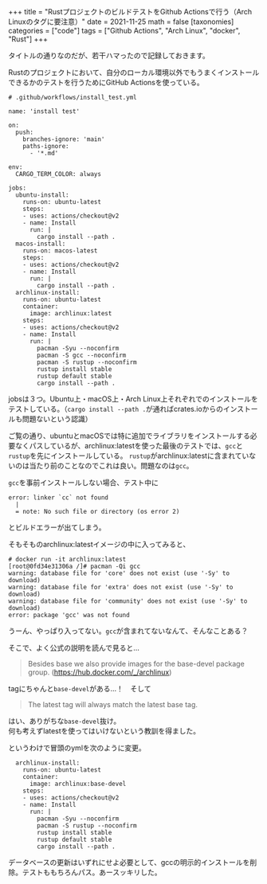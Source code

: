 +++
title = "RustプロジェクトのビルドテストをGithub Actionsで行う（Arch Linuxのタグに要注意）"
date = 2021-11-25
math = false
[taxonomies]
categories = ["code"]
tags = ["Github Actions", "Arch Linux", "docker", "Rust"]
+++

タイトルの通りなのだが、若干ハマったので記録しておきます。

Rustのプロジェクトにおいて、自分のローカル環境以外でもうまくインストールできるかのテストを行うためにGitHub Actionsを使っている。


```
# .github/workflows/install_test.yml

name: 'install test'

on:
  push:
    branches-ignore: 'main'
    paths-ignore:
      - '*.md'

env:
  CARGO_TERM_COLOR: always

jobs:
  ubuntu-install:
    runs-on: ubuntu-latest
    steps:
    - uses: actions/checkout@v2
    - name: Install
      run: |
        cargo install --path .
  macos-install:
    runs-on: macos-latest
    steps:
    - uses: actions/checkout@v2
    - name: Install
      run: |
        cargo install --path .
  archlinux-install:
    runs-on: ubuntu-latest
    container:
      image: archlinux:latest
    steps:
    - uses: actions/checkout@v2
    - name: Install
      run: |
        pacman -Syu --noconfirm
        pacman -S gcc --noconfirm
        pacman -S rustup --noconfirm
        rustup install stable
        rustup default stable
        cargo install --path .
```

jobsは３つ。Ubuntu上・macOS上・Arch Linux上それぞれでのインストールをテストしている。（`cargo install --path .`が通ればcrates.ioからのインストールも問題ないという認識）

ご覧の通り、ubuntuとmacOSでは特に追加でライブラリをインストールする必要なくパスしているが、archlinux:latestを使った最後のテストでは、`gcc`と`rustup`を先にインストールしている。
`rustup`がarchlinux:latestに含まれていないのは当たり前のことなのでこれは良い。問題なのは`gcc`。

`gcc`を事前インストールしない場合、テスト中に

```
error: linker `cc` not found
  |
  = note: No such file or directory (os error 2)
```

とビルドエラーが出てしまう。 

そもそものarchlinux:latestイメージの中に入ってみると、

```
# docker run -it archlinux:latest
[root@0fd34e31306a /]# pacman -Qi gcc
warning: database file for 'core' does not exist (use '-Sy' to download)
warning: database file for 'extra' does not exist (use '-Sy' to download)
warning: database file for 'community' does not exist (use '-Sy' to download)
error: package 'gcc' was not found
```

うーん、やっぱり入ってない。`gcc`が含まれてないなんて、そんなことある？

そこで、よく公式の説明を読んで見ると…

> Besides base we also provide images for the base-devel package group. (https://hub.docker.com/_/archlinux)

tagにちゃんと`base-devel`がある…！　そして

> The latest tag will always match the latest base tag.

はい、ありがちな`base-devel`抜け。  
何も考えずlatestを使ってはいけないという教訓を得ました。

というわけで冒頭のymlを次のように変更。

```
  archlinux-install:
    runs-on: ubuntu-latest
    container:
      image: archlinux:base-devel
    steps:
    - uses: actions/checkout@v2
    - name: Install
      run: |
        pacman -Syu --noconfirm
        pacman -S rustup --noconfirm
        rustup install stable
        rustup default stable
        cargo install --path .
```

データベースの更新はいずれにせよ必要として、gccの明示的インストールを削除。テストももちろんパス。あースッキリした。
